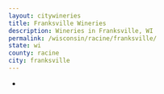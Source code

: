 ```yaml
---
layout: citywineries
title: Franksville Wineries
description: Wineries in Franksville, WI
permalink: /wisconsin/racine/franksville/
state: wi
county: racine
city: franksville
---
```

-
